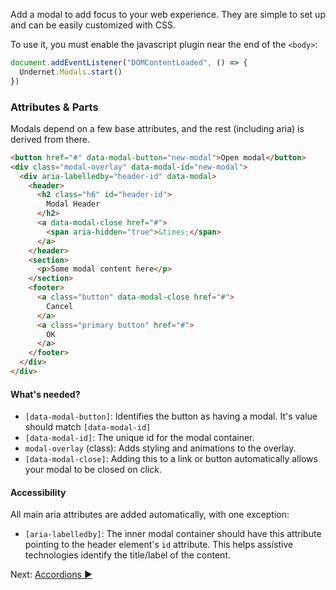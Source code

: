 Add a modal to add focus to your web experience. They are simple to set up and can be easily customized with CSS.

To use it, you must enable the javascript plugin near the end of the `<body>`:

```js
document.addEventListener("DOMContentLoaded", () => {
  Undernet.Modals.start()
})
```

### Attributes & Parts

Modals depend on a few base attributes, and the rest (including aria) is derived from there.

```html
<button href="#" data-modal-button="new-modal">Open modal</button>
<div class="modal-overlay" data-modal-id="new-modal">
  <div aria-labelledby="header-id" data-modal>
    <header>
      <h2 class="h6" id="header-id">
        Modal Header
      </h2>
      <a data-modal-close href="#">
        <span aria-hidden="true">&times;</span>
      </a>
    </header>
    <section>
      <p>Some modal content here</p>
    </section>
    <footer>
      <a class="button" data-modal-close href="#">
        Cancel
      </a>
      <a class="primary button" href="#">
        OK
      </a>
    </footer>
  </div>
</div>
```

#### What's needed?
* `[data-modal-button]`: Identifies the button as having a modal. It's value should match `[data-modal-id]`
* `[data-modal-id]`: The unique id for the modal container.
* `modal-overlay` (class): Adds styling and animations to the overlay.
* `[data-modal-close]`: Adding this to a link or button automatically allows your modal to be closed on click.

#### Accessibility
All main aria attributes are added automatically, with one exception:

* `[aria-labelledby]`: The inner modal container should have this attribute pointing to the header element's `id` attribute. This helps assistive technologies identify the title/label of the content.

Next: [Accordions ►](accordions)
